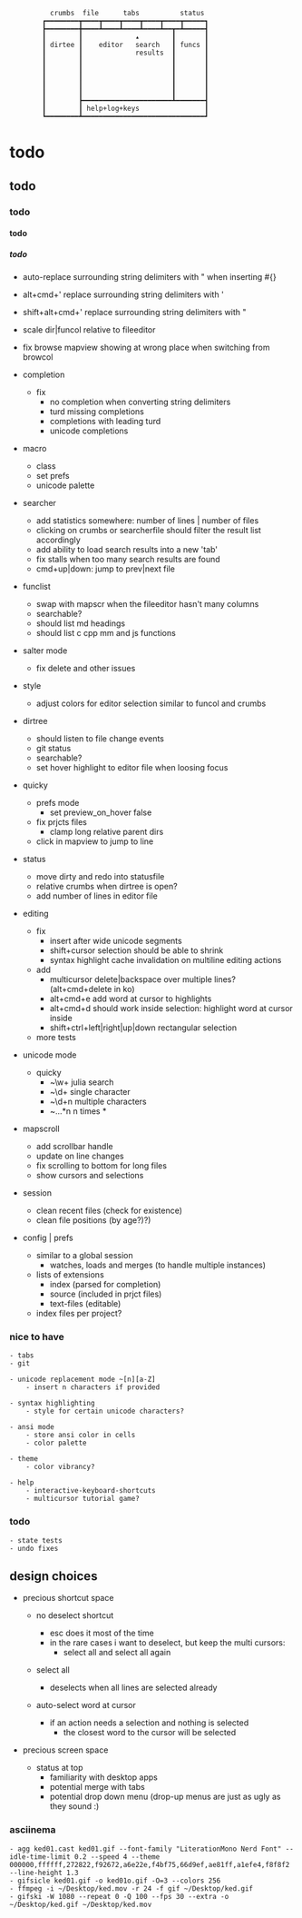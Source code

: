 
              crumbs  file      tabs          status
            ┏━━━━━━━━┳━━━━┳━━━━┳━━━━┳━━━━┳━━━━┳━━━━━┓
            ┣━━━━━━━━╋━━━━┻━━━━┻━━━━┻━━━━┻━━┳━┻━━━━━┫
            ┃        ┃             ▴        ┃       ┃
            ┃ dirtee ┃    editor   search   ┃ funcs ┃
            ┃        ┃             results  ┃       ┃
            ┃        ┃                      ┃       ┃
            ┃        ┃                      ┃       ┃
            ┃        ┃                      ┃       ┃
            ┃        ┃                      ┃       ┃
            ┃        ┃                      ┃       ┃
            ┃        ┣━━━━━━━━━━━━━━━━━━━━━━┻━━━━━━━┫
            ┃        ┃ help+log+keys                ┃
            ┗━━━━━━━━┻━━━━━━━━━━━━━━━━━━━━━━━━━━━━━━┛

# todo
## todo
### todo
#### todo
##### todo

- auto-replace surrounding string delimiters with " when inserting #{}
- alt+cmd+'       replace surrounding string delimiters with '
- shift+alt+cmd+' replace surrounding string delimiters with "

- scale dir|funcol relative to fileeditor
- fix browse mapview showing at wrong place when switching from browcol

- completion
    - fix
        - no completion when converting string delimiters
        - turd missing completions
        - completions with leading turd
        - unicode completions

- macro
    - class
    - set prefs
    - unicode palette
        
- searcher
    - add statistics somewhere: number of lines | number of files
    - clicking on crumbs or searcherfile should filter the result list accordingly
    - add ability to load search results into a new 'tab' 
    - fix stalls when too many search results are found
    - cmd+up|down: jump to prev|next file
    
- funclist
    - swap with mapscr when the fileeditor hasn't many columns
    - searchable?
    - should list md headings
    - should list c cpp mm and js functions

- salter mode
    - fix delete and other issues

- style
    - adjust colors for editor selection similar to funcol and crumbs
            
- dirtree
    - should listen to file change events
    - git status
    - searchable?
    - set hover highlight to editor file when loosing focus

- quicky
    - prefs mode
        - set preview_on_hover false
    - fix prjcts files
        - clamp long relative parent dirs
    - click in mapview to jump to line
    
- status
    - move dirty and redo into statusfile 
    - relative crumbs when dirtree is open?
    - add number of lines in editor file

- editing 
    - fix
        - insert after wide unicode segments
        - shift+cursor selection should be able to shrink
        - syntax highlight cache invalidation on multiline editing actions
    - add
        - multicursor delete|backspace over multiple lines? (alt+cmd+delete in ko)
        - alt+cmd+e add word at cursor to highlights
        - alt+cmd+d should work inside selection: highlight word at cursor inside
        - shift+ctrl+left|right|up|down rectangular selection
    - more tests

- unicode mode
    - quicky
        - ~\w+ julia search
        - ~\d+ single character
        - ~\d+n multiple characters
        - ~...*n n times *

- mapscroll 
    - add scrollbar handle
    - update on line changes
    - fix scrolling to bottom for long files
    - show cursors and selections
    
- session
    - clean recent files (check for existence)
    - clean file positions (by age?)?)
    
- config | prefs
    - similar to a global session
        - watches, loads and merges (to handle multiple instances)
    - lists of extensions
        - index      (parsed for completion)
        - source     (included in prjct files)
        - text-files (editable)
    - index files per project?
    
### nice to have
    
    - tabs
    - git
    
    - unicode replacement mode ~[n][a-Z]
        - insert n characters if provided 
        
    - syntax highlighting 
        - style for certain unicode characters?
        
    - ansi mode
        - store ansi color in cells
        - color palette
        
    - theme  
        - color vibrancy?      
        
    - help 
        - interactive-keyboard-shortcuts
        - multicursor tutorial game?
    
### todo  

    - state tests
    - undo fixes

## design choices

- precious shortcut space

    - no deselect shortcut
        - esc does it most of the time
        - in the rare cases i want to deselect, but keep the multi cursors:
            - select all and select all again
    
    - select all
        - deselects when all lines are selected already 

    - auto-select word at cursor
        - if an action needs a selection and nothing is selected
            - the closest word to the cursor will be selected
    
- precious screen space

    - status at top
        - familiarity with desktop apps
        - potential merge with tabs
        - potential drop down menu (drop-up menus are just as ugly as they sound :)
  
### asciinema  

    - agg ked01.cast ked01.gif --font-family "LiterationMono Nerd Font" --idle-time-limit 0.2 --speed 4 --theme 000000,ffffff,272822,f92672,a6e22e,f4bf75,66d9ef,ae81ff,a1efe4,f8f8f2 --line-height 1.3    
    - gifsicle ked01.gif -o ked01o.gif -O=3 --colors 256 
    - ffmpeg -i ~/Desktop/ked.mov -r 24 -f gif ~/Desktop/ked.gif    
    - gifski -W 1080 --repeat 0 -Q 100 --fps 30 --extra -o ~/Desktop/ked.gif ~/Desktop/ked.mov

